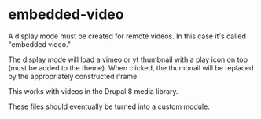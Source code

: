 # embedded-video

A display mode must be created for remote videos. 
In this case it's called "embedded video."

The display mode will load a vimeo or yt thumbnail 
with a play icon on top (must be added to the theme).
When clicked, the thumbnail will be replaced by the appropriately
constructed iframe. 

This works with videos in the Drupal 8 media library. 

These files should eventually be turned into a custom module. 
